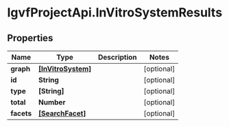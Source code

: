 # IgvfProjectApi.InVitroSystemResults

## Properties

Name | Type | Description | Notes
------------ | ------------- | ------------- | -------------
**graph** | [**[InVitroSystem]**](InVitroSystem.md) |  | [optional] 
**id** | **String** |  | [optional] 
**type** | **[String]** |  | [optional] 
**total** | **Number** |  | [optional] 
**facets** | [**[SearchFacet]**](SearchFacet.md) |  | [optional] 


